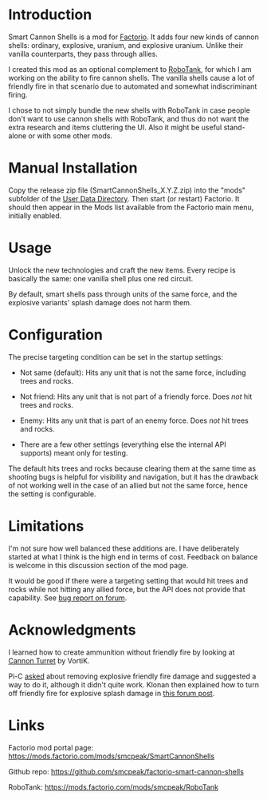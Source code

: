Introduction
============

Smart Cannon Shells is a mod for [Factorio](https://wiki.factorio.com/).  It adds
four new kinds of cannon shells: ordinary, explosive, uranium, and explosive
uranium.  Unlike their vanilla counterparts, they pass through allies.

I created this mod as an optional complement to [RoboTank](https://mods.factorio.com/mods/smcpeak/RoboTank),
for which I am working on the ability to fire cannon shells.  The vanilla
shells cause a lot of friendly fire in that scenario due to automated and
somewhat indiscriminant firing.

I chose to not simply bundle the new shells with RoboTank in case
people don't want to use cannon shells with RoboTank, and thus do not
want the extra research and items cluttering the UI.  Also it might be
useful stand-alone or with some other mods.

Manual Installation
===================

Copy the release zip file (SmartCannonShells_X.Y.Z.zip) into the "mods" subfolder
of the [User Data Directory](https://wiki.factorio.com/Application_directory#User_Data_directory).
Then start (or restart) Factorio.  It should then appear in the Mods
list available from the Factorio main menu, initially enabled.

Usage
=====

Unlock the new technologies and craft the new items.  Every recipe is
basically the same: one vanilla shell plus one red circuit.

By default, smart shells pass through units of the same force, and the
explosive variants' splash damage does not harm them.

Configuration
=============

The precise targeting condition can be set in the startup settings:

* Not same (default): Hits any unit that is not the same force,
  including trees and rocks.

* Not friend: Hits any unit that is not part of a friendly force.
  Does *not* hit trees and rocks.

* Enemy: Hits any unit that is part of an enemy force.
  Does *not* hit trees and rocks.

* There are a few other settings (everything else the internal API
  supports) meant only for testing.

The default hits trees and rocks because clearing them at the same time
as shooting bugs is helpful for visibility and navigation, but it has
the drawback of not working well in the case of an allied but not the
same force, hence the setting is configurable.

Limitations
===========

I'm not sure how well balanced these additions are.  I have deliberately
started at what I think is the high end in terms of cost.  Feedback on
balance is welcome in this discussion section of the mod page.

It would be good if there were a targeting setting that would hit trees
and rocks while not hitting any allied force, but the API does not
provide that capability.  See
[bug report on forum](https://forums.factorio.com/viewtopic.php?f=7&t=69742).

Acknowledgments
===============

I learned how to create ammunition without friendly fire by looking at
[Cannon Turret](https://mods.factorio.com/mod/vtk-cannon-turret) by VortiK.

Pi-C
[asked](https://mods.factorio.com/mod/SmartCannonShells/discussion/5e56381600922b000d06bd1a)
about removing explosive friendly fire damage and suggested a way to do
it, although it didn't quite work.  Klonan then explained how to turn
off friendly fire for explosive splash damage in [this forum
post](https://forums.factorio.com/viewtopic.php?p=484967#p484967).

Links
=====

Factorio mod portal page: https://mods.factorio.com/mods/smcpeak/SmartCannonShells

Github repo: https://github.com/smcpeak/factorio-smart-cannon-shells

RoboTank: https://mods.factorio.com/mods/smcpeak/RoboTank
